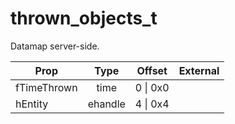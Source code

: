# thrown_objects_t
Datamap server-side.

|Prop|Type|Offset|External|
|---|:-:|:-:|--:|
|fTimeThrown|time|0 \| 0x0||
|hEntity|ehandle|4 \| 0x4||
